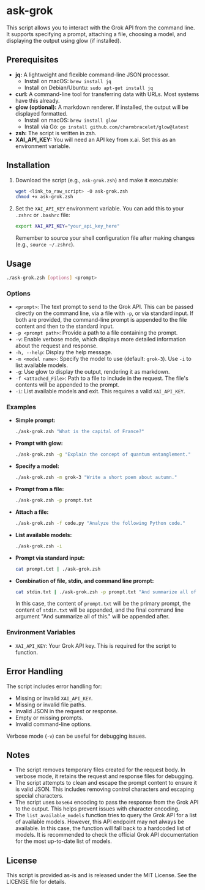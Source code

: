 # ask-grok

This script allows you to interact with the Grok API from the command line.  It supports specifying a prompt, attaching a file, choosing a model, and displaying the output using glow (if installed).

## Prerequisites

*   **jq:**  A lightweight and flexible command-line JSON processor.
    *   Install on macOS: `brew install jq`
    *   Install on Debian/Ubuntu: `sudo apt-get install jq`
*   **curl:** A command-line tool for transferring data with URLs.  Most systems have this already.
*   **glow (optional):**  A markdown renderer.  If installed, the output will be displayed formatted.
    *   Install on macOS: `brew install glow`
    *   Install via Go: `go install github.com/charmbracelet/glow@latest`
*   **zsh:** The script is written in zsh.
*   **XAI_API_KEY:** You will need an API key from x.ai.  Set this as an environment variable.

## Installation

1.  Download the script (e.g., `ask-grok.zsh`) and make it executable:

    ```bash
    wget <link_to_raw_script> -O ask-grok.zsh
    chmod +x ask-grok.zsh
    ```

2.  Set the `XAI_API_KEY` environment variable.  You can add this to your `.zshrc` or `.bashrc` file:

    ```bash
    export XAI_API_KEY="your_api_key_here"
    ```

    Remember to source your shell configuration file after making changes (e.g., `source ~/.zshrc`).

## Usage

```bash
./ask-grok.zsh [options] <prompt>
```

### Options

*   `<prompt>`: The text prompt to send to the Grok API. This can be passed directly on the command line, via a file with `-p`, or via standard input.  If both are provided, the command-line prompt is appended to the file content and then to the standard input.
*   `-p <prompt path>`: Provide a path to a file containing the prompt.
*   `-v`: Enable verbose mode, which displays more detailed information about the request and response.
*   `-h, --help`: Display the help message.
*   `-m <model name>`: Specify the model to use (default: `grok-3`).  Use `-i` to list available models.
*   `-g`: Use glow to display the output, rendering it as markdown.
*   `-f <attached_File>`: Path to a file to include in the request.  The file's contents will be appended to the prompt.
*   `-i`: List available models and exit. This requires a valid `XAI_API_KEY`.

### Examples

*   **Simple prompt:**

    ```bash
    ./ask-grok.zsh "What is the capital of France?"
    ```

*   **Prompt with glow:**

    ```bash
    ./ask-grok.zsh -g "Explain the concept of quantum entanglement."
    ```

*   **Specify a model:**

    ```bash
    ./ask-grok.zsh -m grok-3 "Write a short poem about autumn."
    ```

*   **Prompt from a file:**

    ```bash
    ./ask-grok.zsh -p prompt.txt
    ```

*   **Attach a file:**

    ```bash
    ./ask-grok.zsh -f code.py "Analyze the following Python code."
    ```

*   **List available models:**

    ```bash
    ./ask-grok.zsh -i
    ```

*   **Prompt via standard input:**

    ```bash
    cat prompt.txt | ./ask-grok.zsh
    ```

*   **Combination of file, stdin, and command line prompt:**
    ```bash
    cat stdin.txt | ./ask-grok.zsh -p prompt.txt "And summarize all of this."
    ```
    In this case, the content of `prompt.txt` will be the primary prompt, the content of `stdin.txt` will be appended, and the final command line argument "And summarize all of this." will be appended after.

### Environment Variables

*   `XAI_API_KEY`:  Your Grok API key.  This is required for the script to function.

## Error Handling

The script includes error handling for:

*   Missing or invalid `XAI_API_KEY`.
*   Missing or invalid file paths.
*   Invalid JSON in the request or response.
*   Empty or missing prompts.
*   Invalid command-line options.

Verbose mode (`-v`) can be useful for debugging issues.

## Notes

*   The script removes temporary files created for the request body.  In verbose mode, it retains the request and response files for debugging.
*   The script attempts to clean and escape the prompt content to ensure it is valid JSON.  This includes removing control characters and escaping special characters.
*   The script uses `base64` encoding to pass the response from the Grok API to the output.  This helps prevent issues with character encoding.
*   The `list_available_models` function tries to query the Grok API for a list of available models.  However, this API endpoint may not always be available.  In this case, the function will fall back to a hardcoded list of models. It is recommended to check the official Grok API documentation for the most up-to-date list of models.

## License

This script is provided as-is and is released under the MIT License. See the LICENSE file for details.
